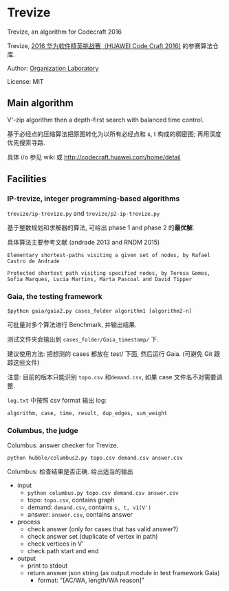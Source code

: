 # Trevize

Trevize, an algorithm for Codecraft 2016

Trevize, [2016 华为软件精英挑战赛（HUAWEI Code Craft 2016)](http://codecraft.huawei.com/) 的参赛算法仓库.

Author: [Organization Laboratory](https://bitbucket.org/organization-lab/)

License: MIT

## Main algorithm

V'-zip algorithm then a depth-first search with balanced time control.

基于必经点的压缩算法把原图转化为以所有必经点和 s, t 构成的稠密图; 再用深度优先搜索寻路.

具体 i/o 参见 wiki 或 http://codecraft.huawei.com/home/detail

## Facilities

### IP-trevize, integer programming-based algorithms

`trevize/ip-trevize.py` and `trevize/p2-ip-trevize.py`

基于整数规划和求解器的算法, 可给出 phase 1 and phase 2 的**最优解**.

具体算法主要参考文献 (andrade 2013 and RNDM 2015)

`Elementary shortest-paths visiting a given set of nodes, by Rafael Castro de Andrade`

`Protected shortest path visiting specified nodes, by Teresa Gomes, Sofia Marques, Lucia Martins, Marta Pascoal and David Tipper`

### Gaia, the testing framework

`$python gaia/gaia2.py cases_folder algorithm1 [algorithm2-n]`

可批量对多个算法进行 Benchmark, 并输出结果.

测试文件夹会输出到 `cases_folder/Gaia_timestamp/` 下.

建议使用方法: 把想测的 cases 都放在 test/ 下面, 然后运行 Gaia.
(可避免 Git 跟踪这些文件)

注意: 目前的版本只能识别 `topo.csv` 和`demand.csv`,
如果 case 文件名不对需要调整.

`log.txt` 中按照 csv format 输出 log:

`algorithm, case, time, result, dup_edges, sum_weight`

### Columbus, the judge

Columbus: answer checker for Trevize.

`python hubble/columbus2.py topo.csv demand.csv answer.csv`

Columbus: 检查结果是否正确. 给出适当的输出

- input
    - `python columbus.py topo.csv demand.csv answer.csv`
    - topo: `topo.csv`, contains graph
    - demand: `demand.csv`, contains `s, t, v1(V')`
    - answer: `answer.csv`, contains answer
- process
    - check answer (only for cases that has valid answer?)
    - check answer set (duplicate of vertex in path)
    - check vertices in V'
    - check path start and end
- output
    - print to stdout
    - return answer json string (as output module in test framework Gaia)
        - format: "[AC/WA, length/WA reason]"

